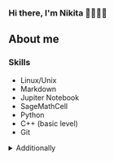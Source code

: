 ### Hi there, I'm Nikita 👋👨🏼‍💻

## About me
### Skills 
- Linux/Unix
- Markdown
- Jupiter Notebook
- SageMathCell
- Python
- C++ (basic level)
- Git
<details>
<summary>Additionally</summary>

[Telegram](https://t.me/n1kdemm "Telegram")

[![Nikita](https://github.com/nikdem1/nikdem1/blob/main/github-header.webp)](https://nikdem1.github.io)

